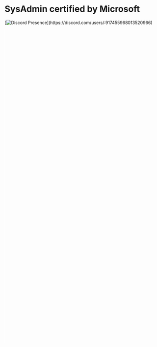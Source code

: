 #  SysAdmin certified by Microsoft
[![Discord Presence]([https://lanyard.cnrad.dev/api/:id](https://api.lanyard.rest/v1/users/917455968013520966))](https://discord.com/users/:917455968013520966)

![Big Photo](/1720742629_new_preview_longimage.png)
